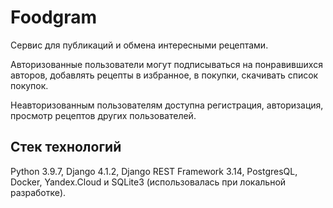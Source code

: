 # Foodgram
Cервис для публикаций и обмена интересными рецептами.

Авторизованные пользователи могут подписываться на понравившихся авторов, добавлять рецепты в избранное, в покупки, скачивать список покупок.

Неавторизованным пользователям доступна регистрация, авторизация, просмотр рецептов других пользователей.


## Стек технологий
Python 3.9.7, Django 4.1.2, Django REST Framework 3.14, PostgresQL, Docker, 
Yandex.Cloud и SQLite3 (использовалась при локальной разработке).



